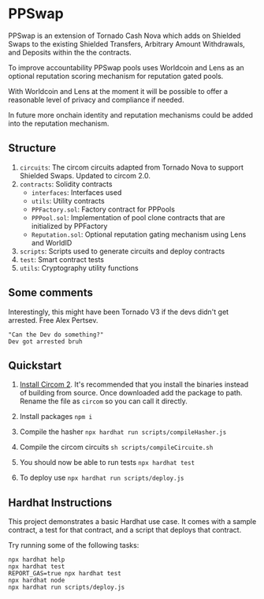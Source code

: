 # PPSwap

PPSwap is an extension of Tornado Cash Nova which adds on Shielded Swaps to the existing Shielded Transfers, Arbitrary Amount Withdrawals, and Deposits within the the contracts.

To improve accountability PPSwap pools uses Worldcoin and Lens as an optional reputation scoring mechanism for reputation gated pools.

With Worldcoin and Lens at the moment it will be possible to offer a reasonable level of privacy and compliance if needed.

In future more onchain identity and reputation mechanisms could be added into the reputation mechanism.

## Structure
1. `circuits`: The circom circuits adapted from Tornado Nova to support Shielded Swaps. Updated to circom 2.0.
2. `contracts`: Solidity contracts
    - `interfaces`: Interfaces used
    - `utils`: Utility contracts
    - `PPFactory.sol`: Factory contract for PPPools
    - `PPPool.sol`: Implementation of pool clone contracts that are initialized by PPFactory
    - `Reputation.sol`: Optional reputation gating mechanism using Lens and WorldID
3. `scripts`: Scripts used to generate circuits and deploy contracts
4. `test`: Smart contract tests
5. `utils`: Cryptography utility functions


## Some comments

Interestingly, this might have been Tornado V3 if the devs didn't get arrested. Free Alex Pertsev.

```
"Can the Dev do something?"
Dev got arrested bruh
```

## Quickstart

1. [Install Circom 2](https://docs.circom.io/). It's recommended that you install the binaries instead of building from source. Once downloaded add the package to path. Rename the file as `circom` so you can call it directly.

2. Install packages `npm i`

3. Compile the hasher `npx hardhat run scripts/compileHasher.js`

4. Compile the circom circuits `sh scripts/compileCircuite.sh`

5. You should now be able to run tests `npx hardhat test`

6. To deploy use `npx hardhat run scripts/deploy.js`

## Hardhat Instructions

This project demonstrates a basic Hardhat use case. It comes with a sample contract, a test for that contract, and a script that deploys that contract.

Try running some of the following tasks:

```shell
npx hardhat help
npx hardhat test
REPORT_GAS=true npx hardhat test
npx hardhat node
npx hardhat run scripts/deploy.js
```
